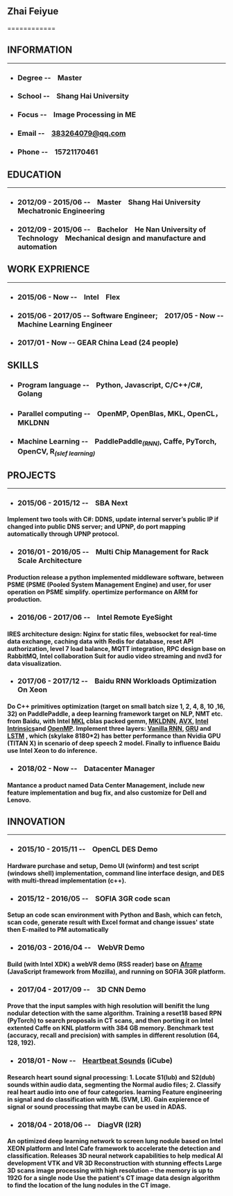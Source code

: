 ## Zhai Feiyue
============

## **INFORMATION**
---------
* ### Degree -- &nbsp;&nbsp; Master
* ### School -- &nbsp;&nbsp; Shang Hai University
* ### Focus -- &nbsp;&nbsp; Image Processing in ME
* ### Email -- &nbsp;&nbsp; 383264079@qq.com
* ### Phone -- &nbsp;&nbsp; 15721170461

## **EDUCATION**
---------
* ### 2012/09 - 2015/06 -- &nbsp;&nbsp; Master &nbsp;&nbsp; Shang Hai University &nbsp;&nbsp;&nbsp;&nbsp;&nbsp;&nbsp;&nbsp;&nbsp;&nbsp; Mechatronic Engineering               
* ### 2012/09 - 2015/06 -- &nbsp;&nbsp; Bachelor &nbsp;&nbsp; He Nan University of Technology &nbsp;&nbsp; Mechanical design and manufacture and automation      

## **WORK EXPRIENCE**
----------
* ### 2015/06 - Now -- &nbsp;&nbsp; **Intel** &nbsp;&nbsp; Flex 
* ### 2015/06 - 2017/05 -- **Software Engineer**; &nbsp;&nbsp; 2017/05 - Now -- **Machine Learning Engineer**
* ### 2017/01 - Now -- **GEAR China Lead (24 people)**

## **SKILLS**
* ### Program language -- &nbsp;&nbsp; **Python**, Javascript, C/C++/C#, Golang
* ### Parallel computing -- &nbsp;&nbsp; OpenMP, OpenBlas, MKL, OpenCL，MKLDNN
* ### Machine Learning -- &nbsp;&nbsp; PaddlePaddle<sub>*(RNN)*</sub>, Caffe, PyTorch, OpenCV, R<sub>*(slef learning)*</sub>

## **PROJECTS**
--------------------
* ### 2015/06 - 2015/12 -- &nbsp;&nbsp; **SBA Next**
#### Implement two tools with C#: DDNS, update internal server’s public IP if changed into public DNS server; and UPNP, do port mapping automatically through UPNP protocol. 

* ### 2016/01 - 2016/05 -- &nbsp;&nbsp; **Multi Chip Management for Rack Scale Architecture**
#### Production release a python implemented middleware software, between PSME (PSME (Pooled System Management Engine) and user, for user operation on PSME simplify. opertimize performance on ARM for production.

* ### 2016/06 - 2017/06 -- &nbsp;&nbsp; **Intel Remote EyeSight**
#### IRES architecture design: Nginx for static files, websocket for real-time data exchange, caching data with Redis for database, reset API authorization, level 7 load balance, MQTT integration, RPC design base on RabbitMQ, Intel collaboration Suit for audio video streaming and nvd3 for data visualization.

* ### 2017/06 - 2017/12 -- &nbsp;&nbsp; **Baidu RNN Workloads Optimization On Xeon**
#### Do C++ primitives optimization (target on small batch size 1, 2, 4, 8, 10 ,16, 32) on PaddlePaddle, a deep learning framework target on NLP, NMT etc. from Baidu, with Intel [MKL](https://software.intel.com/en-us/mkl) cblas packed gemm, [MKLDNN](https://github.com/intel/mkl-dnn), [AVX](https://en.wikipedia.org/wiki/Advanced_Vector_Extensions), [Intel Intrinsics](https://software.intel.com/sites/landingpage/IntrinsicsGuide/)and [OpenMP](https://en.wikipedia.org/wiki/OpenMP). Implement three layers: [Vanilla RNN](https://en.wikipedia.org/wiki/Recurrent_neural_network), [GRU](https://en.wikipedia.org/wiki/Gated_recurrent_unit) and [LSTM](https://en.wikipedia.org/wiki/Long_short-term_memory) , which (skylake 8180*2) has better performance than Nvidia GPU (TITAN X) in scenario of deep speech 2 model. Finally to influence Baidu use Intel Xeon to do inference.

* ### 2018/02 - Now -- &nbsp;&nbsp; **Datacenter Manager**
#### Mantance a product named Data Center Management, include new feature implementation and bug fix, and also customize for Dell and Lenovo.

## **INNOVATION**
--------------------
* ### 2015/10 - 2015/11 -- &nbsp;&nbsp; **OpenCL DES Demo**
#### Hardware purchase and setup, Demo UI (winform) and test script (windows shell) implementation, command line interface design, and DES with multi-thread implementation (c++).

* ### 2015/12 - 2016/05 -- &nbsp;&nbsp; **SOFIA 3GR code scan**			
#### Setup an code scan environment with Python and Bash, which can fetch, scan code, generate result with Excel format and change issues' state then E-mailed to PM automatically

* ### 2016/03 - 2016/04 -- &nbsp;&nbsp; **WebVR Demo**
#### Build (with Intel XDK) a webVR demo (RSS reader) base on [Aframe](https://aframe.io/) (JavaScript framework from Mozilla), and running on SOFIA 3GR platform.

* ### 2017/04 - 2017/09 -- &nbsp;&nbsp; **3D CNN Demo**
#### Prove that the input samples with high resolution will benifit the lung nodular detection with the same algorithm. Training a reset18 based RPN (PyTorch) to search proposals in CT scans, and then porting it on Intel extented Caffe on KNL platform with 384 GB memory. Benchmark test (accuracy, recall and precision) with samples in different resolution (64, 128, 192). 

* ### 2018/01 - Now -- &nbsp;&nbsp; **[Heartbeat Sounds](https://www.kaggle.com/kinguistics/heartbeat-sounds)** (iCube)
#### Research heart sound signal processing: 1. Locate S1(lub) and S2(dub) sounds within audio data, segmenting the Normal audio files; 2. Classify real heart audio into one of four categories. learning Feature engineering in signal and do classification with ML (SVM, LR). Gain expierence of signal or sound processing that maybe can be used in ADAS.  

* ### 2018/04 - 2018/06 -- &nbsp;&nbsp; **DiagVR** (I2R)
#### An optimized deep learning network to screen lung nodule based on Intel XEON platform and Intel Cafe framework to accelerate the detection and classification. Releases 3D neural network capabilities to help medical AI development VTK and VR 3D Reconstruction with stunning effects Large 3D scans image processing with high resolution – the memory is up to 192G for a single node Use the patient's CT image data design algorithm to find the location of the lung nodules in the CT image.
